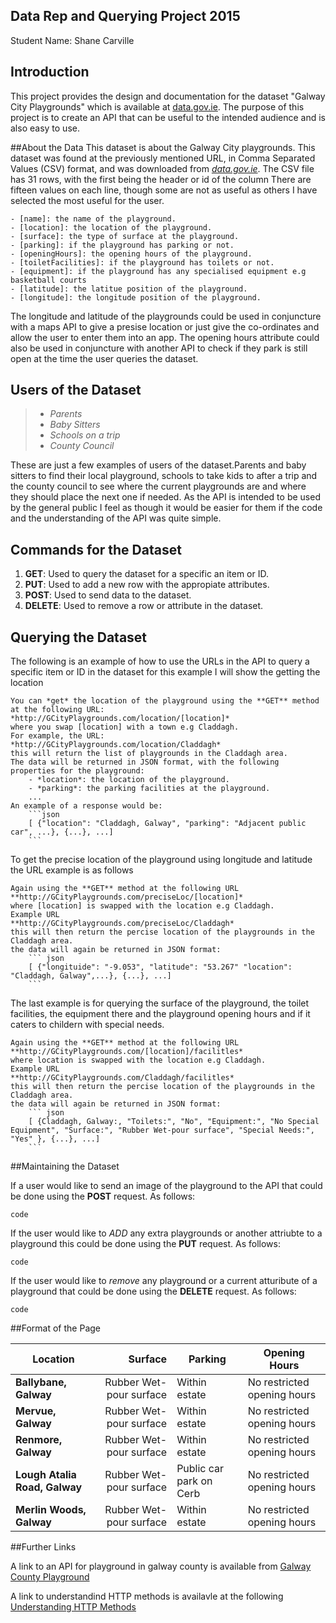 ## Data Rep and Querying Project 2015
Student Name: Shane Carville

## Introduction
This project provides the design and documentation for the dataset "Galway City Playgrounds" which is available at [data.gov.ie](https://data.gov.ie/dataset/galway-city-playground-locations). The purpose of this project is to create an API that can be useful to the intended audience and is also easy to use.

##About the Data
This dataset is about the Galway City playgrounds. This dataset was found at the previously mentioned URL, in Comma Separated Values (CSV) format, and was downloaded from [*data.gov.ie*](https://data.gov.ie/dataset/galway-city-playground-locations/resource/b81820b4-dd2e-4181-b93b-d2033a9f9a85).
The CSV file has 31 rows, with the first being the header or id of the column
There are fifteen values on each line, though some are not as useful as others I have selected the most useful for the user.

    - [name]: the name of the playground.
    - [location]: the location of the playground.
    - [surface]: the type of surface at the playground.
    - [parking]: if the playground has parking or not.
    - [openingHours]: the opening hours of the playground.
    - [toiletFacilities]: if the playground has toilets or not.
    - [equipment]: if the playground has any specialised equipment e.g basketball courts
    - [latitude]: the latitue position of the playground.
    - [longitude]: the longitude position of the playground.
    
The longitude and latitude of the playgrounds could be used in conjuncture with a maps API to give a presise location or just give the co-ordinates and allow the user to enter them into an app.
The opening hours attribute could also be used in conjuncture with another API to check if they park is still open at the time the user queries the dataset.

## Users of the Dataset
> - *Parents*
> - *Baby Sitters*
> - *Schools on a trip*
> - *County Council*

These are just a few examples of users of the dataset.Parents and baby sitters to find their local playground, schools to take kids to after a trip and the county council to see where the current playgrounds are and where they should place the next one if needed. As the API is intended to be used by the general public I feel as though it would be easier for them if the code and the understanding of the API was quite simple.

## Commands for the Dataset

1. **GET**: Used to query the dataset for a specific an item or ID.
2. **PUT**: Used to add a new row with the appropiate attributes.
3. **POST**: Used to send data to the dataset.
4. **DELETE**: Used to remove a row or attribute in the dataset.

##  Querying the Dataset

The following is an example of how to use the URLs in the API to query a specific item or ID in the dataset for this example I will show the getting the location

```
You can *get* the location of the playground using the **GET** method at the following URL:
*http://GCityPlaygrounds.com/location/[location]*
where you swap [location] with a town e.g Claddagh.
For example, the URL:
*http://GCityPlaygrounds.com/location/Claddagh*
this will return the list of playgrounds in the Claddagh area.
The data will be returned in JSON format, with the following properties for the playground:
    - *location*: the location of the playground.
    - *parking*: the parking facilities at the playground.
    ...
An example of a response would be:
    ```json
    [ {"location": "Claddagh, Galway", "parking": "Adjacent public car", ...}, {...}, ...]
    ```
```


To get the precise location of the playground using longitude and latitude the URL example is as follows
```
Again using the **GET** method at the following URL
**http://GCityPlaygrounds.com/preciseLoc/[location]*
where [location] is swapped with the location e.g Claddagh.
Example URL
**http://GCityPlaygrounds.com/preciseLoc/Claddagh*
this will then return the percise location of the playgrounds in the Claddagh area.
the data will again be returned in JSON format:
    ``` json
    [ {"longituide": "-9.053", "latitude": "53.267" "location": "Claddagh, Galway",...}, {...}, ...]
    ```
```


The last example is for querying the surface of the playground, the toilet facilities, the equipment there and the playground opening hours and if it caters to childern with special needs.
```
Again using the **GET** method at the following URL
**http://GCityPlaygrounds.com/[location]/facilitles*
where location is swapped with the location e.g Claddagh.
Example URL
**http://GCityPlaygrounds.com/Claddagh/facilitles*
this will then return the percise location of the playgrounds in the Claddagh area.
the data will again be returned in JSON format:
    ``` json
    [ {Claddagh, Galway:, "Toilets:", "No", "Equipment:", "No Special Equipment", "Surface:", "Rubber Wet-pour surface", "Special Needs:", "Yes" }, {...}, ...]
    ```
```

##Maintaining the Dataset

If a user would like to send an image of the playground to the API that could be done using the **POST** request.
As follows:
```
code
```

If the user would like to *ADD* any extra playgrounds or another attriubte to a playground this could be done using the **PUT** request.
As follows:
```
code
```

If the user would like to *remove* any playground or a current atturibute of a playground that could be done using the **DELETE** request.
As follows:
```
code
```

##Format of the Page

Location | Surface | Parking | Opening Hours
---------|--:|------------|----------
**Ballybane, Galway** | Rubber Wet-pour surface | Within estate | No restricted opening hours
**Mervue, Galway** | Rubber Wet-pour surface | Within estate | No restricted opening hours
**Renmore, Galway** | Rubber Wet-pour surface | Within estate | No restricted opening hours
**Lough Atalia Road, Galway** | Rubber Wet-pour surface | Public car park on Cerb | No restricted opening hours
**Merlin Woods, Galway** | Rubber Wet-pour surface | Within estate | No restricted opening hours

##Further Links

A link to an API for playground in galway county is available from [Galway County Playground](https://data.gov.ie/dataset/playgrounds-county-galway)

A link to understandind HTTP methods is availavle at the following [Understanding HTTP Methods](http://www.tutorialspoint.com/http/http_methods.htm)
